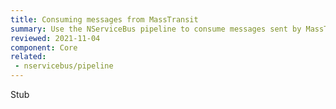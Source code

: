 ```yaml
---
title: Consuming messages from MassTransit
summary: Use the NServiceBus pipeline to consume messages sent by MassTransit.
reviewed: 2021-11-04
component: Core
related:
 - nservicebus/pipeline
---
```


Stub